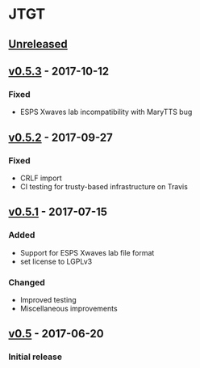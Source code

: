 JTGT
====

[Unreleased]
------------

[v0.5.3] - 2017-10-12
---------------------

### Fixed

- ESPS Xwaves lab incompatibility with MaryTTS bug

[v0.5.2] - 2017-09-27
---------------------

### Fixed

- CRLF import
- CI testing for trusty-based infrastructure on Travis

[v0.5.1] - 2017-07-15
---------------------

### Added

- Support for ESPS Xwaves lab file format
- set license to LGPLv3

### Changed

- Improved testing
- Miscellaneous improvements

[v0.5] - 2017-06-20
-------------------

### Initial release

[Unreleased]: https://github.com/m2ci-msp/jtgt/compare/v0.5.3...HEAD
[v0.5.3]: https://github.com/m2ci-msp/jtgt/compare/v0.5.2...v0.5.3
[v0.5.2]: https://github.com/m2ci-msp/jtgt/compare/v0.5.1...v0.5.2
[v0.5.1]: https://github.com/m2ci-msp/jtgt/compare/v0.5...v0.5.1
[v0.5]: https://github.com/m2ci-msp/jtgt/tree/v0.5
